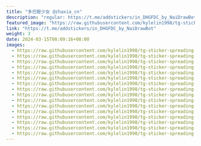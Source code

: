 ```yaml
---
title: "多巴胺少女 @zhaxia_cn"
description: "regular: https://t.me/addstickers/in_DHGFDC_by_NaiDrawBot"
featured_image: "https://raw.githubusercontent.com/kylelin1998/tg-sticker-spreading-worldwide-images/main/img/a0fe2cb1-8a48-4bb5-b235-c17689e294af.jpg"
link: "https://t.me/addstickers/in_DHGFDC_by_NaiDrawBot"
weight: 3
date: 2024-03-15T08:09:16+08:00
images:
  - https://raw.githubusercontent.com/kylelin1998/tg-sticker-spreading-worldwide-images/main/img/a0fe2cb1-8a48-4bb5-b235-c17689e294af.jpg
  - https://raw.githubusercontent.com/kylelin1998/tg-sticker-spreading-worldwide-images/main/img/ae4f261d-7efe-47fe-b17d-465f3e102466.jpg
  - https://raw.githubusercontent.com/kylelin1998/tg-sticker-spreading-worldwide-images/main/img/cd844a8f-5d8a-42ee-90a3-6f5a5af10674.jpg
  - https://raw.githubusercontent.com/kylelin1998/tg-sticker-spreading-worldwide-images/main/img/a9864779-e655-4299-af08-e578a0003e1c.jpg
  - https://raw.githubusercontent.com/kylelin1998/tg-sticker-spreading-worldwide-images/main/img/af8b7b51-5bb7-4822-b4cf-cb400319834d.jpg
  - https://raw.githubusercontent.com/kylelin1998/tg-sticker-spreading-worldwide-images/main/img/1a02db86-596e-46b3-96bc-847f85cdc5fa.jpg
  - https://raw.githubusercontent.com/kylelin1998/tg-sticker-spreading-worldwide-images/main/img/2d63c602-77f4-40f8-bb2b-fdfdb1d95b1b.jpg
  - https://raw.githubusercontent.com/kylelin1998/tg-sticker-spreading-worldwide-images/main/img/8c9c5e8c-1d4c-48a6-9102-5255b87f39bd.jpg
  - https://raw.githubusercontent.com/kylelin1998/tg-sticker-spreading-worldwide-images/main/img/1e30704f-ca79-4989-a7da-b0ca99d6313b.jpg
  - https://raw.githubusercontent.com/kylelin1998/tg-sticker-spreading-worldwide-images/main/img/b45d3083-4ddc-4d7d-ae36-66088018ae6b.jpg
  - https://raw.githubusercontent.com/kylelin1998/tg-sticker-spreading-worldwide-images/main/img/afee4e5f-ff89-429b-899d-cd9f6883f2bc.jpg
  - https://raw.githubusercontent.com/kylelin1998/tg-sticker-spreading-worldwide-images/main/img/e42e5f2f-99f9-4005-b371-8eb8ff02d0f2.jpg
  - https://raw.githubusercontent.com/kylelin1998/tg-sticker-spreading-worldwide-images/main/img/0e408a88-7eb7-4613-9fa4-78a8aab8ecfe.jpg
  - https://raw.githubusercontent.com/kylelin1998/tg-sticker-spreading-worldwide-images/main/img/5597cadb-867f-4a84-8938-6ee2821d72fe.jpg
  - https://raw.githubusercontent.com/kylelin1998/tg-sticker-spreading-worldwide-images/main/img/2d5ae9bb-7521-4d98-9fdb-fe01161b3916.jpg
  - https://raw.githubusercontent.com/kylelin1998/tg-sticker-spreading-worldwide-images/main/img/af228bf5-9c62-4ace-b852-567e562f96d5.jpg
---
```

